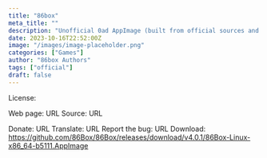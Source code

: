 ```yaml
---
title: "86box"
meta_title: ""
description: "Unofficial 0ad AppImage (built from official sources and data)"
date: 2023-10-16T22:52:00Z
image: "/images/image-placeholder.png"
categories: ["Games"]
author: "86box Authors"
tags: ["official"]
draft: false
---
```


License:

Web page: URL
Source: URL

Donate: URL
Translate: URL
Report the bug: URL
Download: https://github.com/86Box/86Box/releases/download/v4.0.1/86Box-Linux-x86_64-b5111.AppImage
